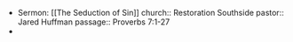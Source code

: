 - Sermon: [[The Seduction of Sin]]
  church:: Restoration Southside
  pastor:: Jared Huffman
  passage:: Proverbs 7:1-27
-
